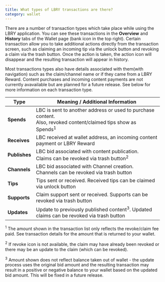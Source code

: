 ```yaml
---
title: What types of LBRY transactions are there?
category: wallet
---
```


There are a number of transaction types which take place while using the LBRY application. You can see these transactions in the **Overview** and **History** tabs of the Wallet page (bank icon in the top right). Certain transaction allow you to take additional actions directly from the transaction screen, such as claiming an incoming tip via the unlock button and revoking a claim via the trash button. Once the action is taken, the action icon will disappear and the resulting transaction will appear in history. 

Most transactions types also have details associated with them(with navigation) such as the claim/channel name or if they came from a LBRY Reward. Content purchases and incoming content payments are not currently avavailable but are planned for a future release. See below for more information on each transaction type.

| Type | Meaning / Additional Information |
--- | --- 
| **Spends** | LBC is sent to another address or used to purchase content.<br/>Also, revoked content/claimed tips show as Spends<sup>1</sup>
| **Receives** | LBC received at wallet address, an incoming content payment or LBRY Reward
| **Publishes** | LBC bid associated with content publication.<br/>Claims can be revoked via trash button<sup>2</sup>
| **Channels** | LBC bid associated with Channel creation.<br/>Channels can be revoked via trash button
| **Tips** | Tips sent or received. Received tips can be claimed via unlock button
| **Supports** | Claim support sent or received. Supports can be revoked via trash button
| **Updates** | Update to previously published content<sup>3</sup>. Updated claims can be revoked via trash button

<sup>1</sup> The amount shown in the transaction list only reflects the revoke/claim fee paid. See transaction details for the amount that is returned to your wallet. 

<sup>2</sup> If revoke icon is not available, the claim may have already been revoked or there may be an update to the claim (which can be revoked).

<sup>3</sup> Amount shown does not reflect balance taken out of wallet - the update process uses the original bid amount and the resulting transaction may result in a positive or negative balance to your wallet based on the updated bid amount. This will be fixed in a future release.
